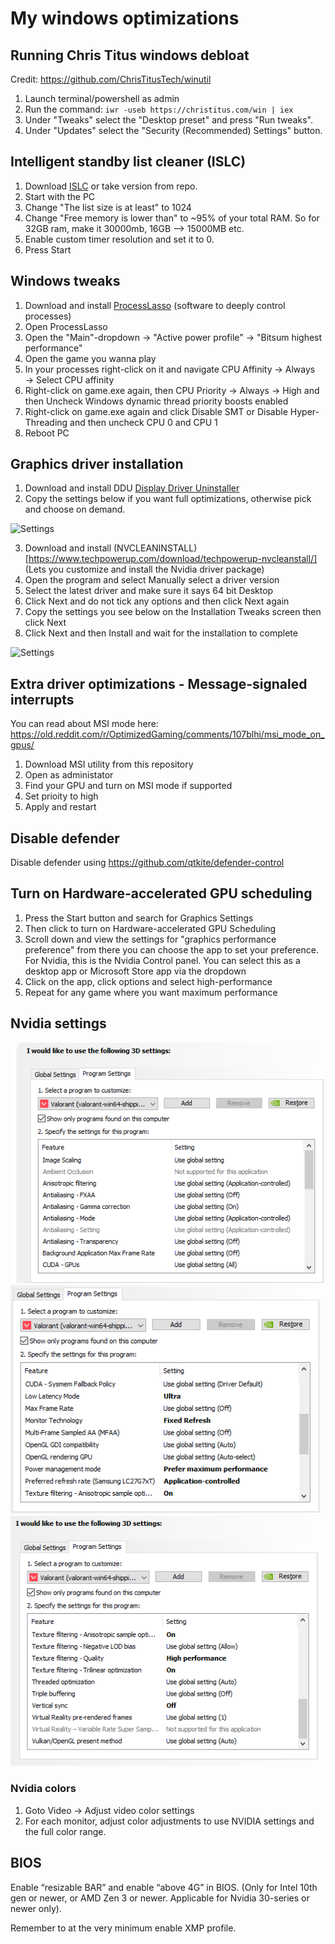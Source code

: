 # My windows optimizations

## Running Chris Titus windows debloat

Credit: https://github.com/ChrisTitusTech/winutil

1. Launch terminal/powershell as admin
2. Run the command: `iwr -useb https://christitus.com/win | iex`
3. Under "Tweaks" select the "Desktop preset" and press "Run tweaks".
4. Under "Updates" select the "Security (Recommended) Settings" button.

## Intelligent standby list cleaner (ISLC)
1. Download [ISLC](https://www.wagnardsoft.com/forums/viewtopic.php?t=1256) or take version from repo.
2. Start with the PC
3. Change "The list size is at least" to 1024
4. Change "Free memory is lower than" to ~95% of your total RAM. So for 32GB ram, make it 30000mb, 16GB --> 15000MB etc.
5. Enable custom timer resolution and set it to 0.
6. Press Start

## Windows tweaks
1. Download and install [ProcessLasso](https://bitsum.com/) (software to deeply control processes)
2. Open ProcessLasso
3. Open the "Main"-dropdown → "Active power profile" → "Bitsum highest performance"
3. Open the game you wanna play
4. In your processes right-click on it and navigate CPU Affinity → Always → Select CPU affinity
5. Right-click on game.exe again, then CPU Priority → Always → High and then Uncheck Windows dynamic thread priority boosts enabled
6. Right-click on game.exe again and click Disable SMT or Disable Hyper-Threading and then uncheck CPU 0 and CPU 1
7. Reboot PC

## Graphics driver installation
1. Download and install DDU [Display Driver Uninstaller](https://www.wagnardsoft.com/forums/viewtopic.php?t=4316)
2. Copy the settings below if you want full optimizations, otherwise pick and choose on demand.

![Settings](https://lh6.googleusercontent.com/uzb_bEKtYPn2xDNgPmPxZJ-8c-IHmJZDcXNw0KmCXjQjHjPRCydZZHsIyxpWqmz5KfOWRHP1KCFKEQt4Z6XmVtaevjq7vuce7J-CLxGgNAI23lweBY6biSbZOzU1SL5L5z80Yy_dmemIWkezkvlbCCA)

3. Download and install (NVCLEANINSTALL)[https://www.techpowerup.com/download/techpowerup-nvcleanstall/] (Lets you customize and install the Nvidia driver package)
4. Open the program and select Manually select a driver version
5. Select the latest driver and make sure it says 64 bit Desktop
6. Click Next and do not tick any options and then click Next again
7. Copy the settings you see below on the Installation Tweaks screen then click Next
8. Click Next and then Install and wait for the installation to complete

![Settings](https://lh6.googleusercontent.com/uzb_bEKtYPn2xDNgPmPxZJ-8c-IHmJZDcXNw0KmCXjQjHjPRCydZZHsIyxpWqmz5KfOWRHP1KCFKEQt4Z6XmVtaevjq7vuce7J-CLxGgNAI23lweBY6biSbZOzU1SL5L5z80Yy_dmemIWkezkvlbCCA)

## Extra driver optimizations - Message-signaled interrupts
You can read about MSI mode here: https://old.reddit.com/r/OptimizedGaming/comments/107blhi/msi_mode_on_gpus/
1. Download MSI utility from this repository
2. Open as administator
3. Find your GPU and turn on MSI mode if supported
4. Set prioity to high
5. Apply and restart

## Disable defender
Disable defender using https://github.com/qtkite/defender-control

## Turn on Hardware-accelerated GPU scheduling

1. Press the Start button and search for Graphics Settings
2. Then click to turn on Hardware-accelerated GPU Scheduling
3. Scroll down and view the settings for "graphics performance preference" from there you can choose the app to set your preference. For Nvidia, this is the Nvidia Control panel. You can select this as a desktop app or Microsoft Store app via the dropdown
4. Click on the app, click options and select high-performance
5. Repeat for any game where you want maximum performance

## Nvidia settings
![Nvidia settings 1](Images/1.png?raw=true "nvidia1")
![Nvidia settings 2](Images/2.png?raw=true "nvidia2")
![Nvidia settings 3](Images/3.png?raw=true "nvidia3")

### Nvidia colors
1. Goto Video -> Adjust video color settings
2. For each monitor, adjust color adjustments to use NVIDIA settings and the full color range.

## BIOS
Enable “resizable BAR” and enable “above 4G” in BIOS. (Only for Intel 10th gen or newer, or AMD Zen 3 or newer. Applicable for Nvidia 30-series or newer only).

Remember to at the very minimum enable XMP profile.
